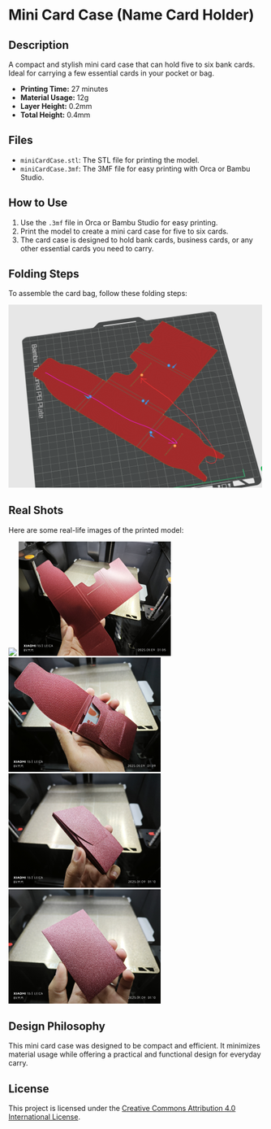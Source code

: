 # Mini Card Case (Name Card Holder)

## Description
A compact and stylish mini card case that can hold five to six bank cards. Ideal for carrying a few essential cards in your pocket or bag.

- **Printing Time:** 27 minutes
- **Material Usage:** 12g
- **Layer Height:** 0.2mm
- **Total Height:** 0.4mm

## Files
- `miniCardCase.stl`: The STL file for printing the model.
- `miniCardCase.3mf`: The 3MF file for easy printing with Orca or Bambu Studio.

## How to Use
1. Use the `.3mf` file in Orca or Bambu Studio for easy printing.
2. Print the model to create a mini card case for five to six cards.
3. The card case is designed to hold bank cards, business cards, or any other essential cards you need to carry.

## Folding Steps
To assemble the card bag, follow these folding steps:

   <img src="assets/step.png" width="500" />


## Real Shots
Here are some real-life images of the printed model:

<img src="assets/real_shots/1.jpg" width="300" />
<img src="assets/real_shots/2.jpg" width="300" />
<img src="assets/real_shots/3.jpg" width="300" />
<img src="assets/real_shots/4.jpg" width="300" />
<img src="assets/real_shots/5.jpg" width="300" />


## Design Philosophy
This mini card case was designed to be compact and efficient. It minimizes material usage while offering a practical and functional design for everyday carry.

## License
This project is licensed under the [Creative Commons Attribution 4.0 International License](https://creativecommons.org/licenses/by/4.0/).

